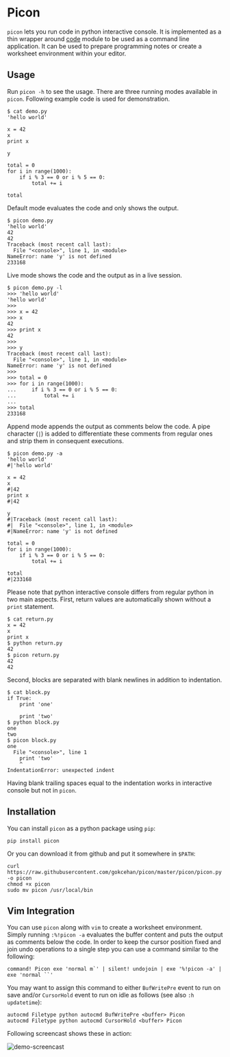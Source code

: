 # Picon

`picon` lets you run code in python interactive console.
It is implemented as a thin wrapper around [code](https://docs.python.org/3/library/code.html) module to be used as a command line application.
It can be used to prepare programming notes or create a worksheet environment within your editor.

## Usage

Run `picon -h` to see the usage.
There are three running modes available in `picon`.
Following example code is used for demonstration.

    $ cat demo.py
    'hello world'

    x = 42
    x
    print x

    y

    total = 0
    for i in range(1000):
        if i % 3 == 0 or i % 5 == 0:
            total += i

    total

Default mode evaluates the code and only shows the output.

    $ picon demo.py
    'hello world'
    42
    42
    Traceback (most recent call last):
      File "<console>", line 1, in <module>
    NameError: name 'y' is not defined
    233168

Live mode shows the code and the output as in a live session.

    $ picon demo.py -l
    >>> 'hello world'
    'hello world'
    >>>
    >>> x = 42
    >>> x
    42
    >>> print x
    42
    >>>
    >>> y
    Traceback (most recent call last):
      File "<console>", line 1, in <module>
    NameError: name 'y' is not defined
    >>>
    >>> total = 0
    >>> for i in range(1000):
    ...     if i % 3 == 0 or i % 5 == 0:
    ...         total += i
    ...
    >>> total
    233168

Append mode appends the output as comments below the code.
A pipe character (`|`) is added to differentiate these comments from regular ones and strip them in consequent executions.

    $ picon demo.py -a
    'hello world'
    #|'hello world'

    x = 42
    x
    #|42
    print x
    #|42

    y
    #|Traceback (most recent call last):
    #|  File "<console>", line 1, in <module>
    #|NameError: name 'y' is not defined

    total = 0
    for i in range(1000):
        if i % 3 == 0 or i % 5 == 0:
            total += i

    total
    #|233168

Please note that python interactive console differs from regular python in two main aspects.
First, return values are automatically shown without a `print` statement.

    $ cat return.py
    x = 42
    x
    print x
    $ python return.py
    42
    $ picon return.py
    42
    42

Second, blocks are separated with blank newlines in addition to indentation.

    $ cat block.py
    if True:
        print 'one'

        print 'two'
    $ python block.py
    one
    two
    $ picon block.py
    one
      File "<console>", line 1
        print 'two'
        ^
    IndentationError: unexpected indent

Having blank trailing spaces equal to the indentation works in interactive console but not in `picon`.

## Installation

You can install `picon` as a python package using `pip`:

    pip install picon

Or you can download it from github and put it somewhere in `$PATH`:

    curl https://raw.githubusercontent.com/gokcehan/picon/master/picon/picon.py -o picon
    chmod +x picon
    sudo mv picon /usr/local/bin

## Vim Integration

You can use `picon` along with `vim` to create a worksheet environment.
Simply running `:%!picon -a` evaluates the buffer content and puts the output as comments below the code.
In order to keep the cursor position fixed and join undo operations to a single step you can use a command similar to the following:

    command! Picon exe 'normal m`' | silent! undojoin | exe '%!picon -a' | exe 'normal ``'

You may want to assign this command to either `BufWritePre` event to run on save and/or `CursorHold` event to run on idle as follows (see also `:h updatetime`):

    autocmd Filetype python autocmd BufWritePre <buffer> Picon
    autocmd Filetype python autocmd CursorHold <buffer> Picon

Following screencast shows these in action:

![demo-screencast](https://media.giphy.com/media/8cBhMZtAy4v0YdMrQJ/giphy.gif)
